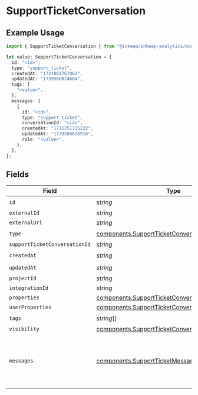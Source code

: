 # SupportTicketConversation

## Example Usage

```typescript
import { SupportTicketConversation } from "@inkeep/inkeep-analytics/models/components";

let value: SupportTicketConversation = {
  id: "<id>",
  type: "support_ticket",
  createdAt: "1721864767062",
  updatedAt: "1739568024684",
  tags: [
    "<value>",
  ],
  messages: [
    {
      id: "<id>",
      type: "support_ticket",
      conversationId: "<id>",
      createdAt: "1711251115222",
      updatedAt: "1739500676916",
      role: "<value>",
    },
  ],
};
```

## Fields

| Field                                                                                                                    | Type                                                                                                                     | Required                                                                                                                 | Description                                                                                                              |
| ------------------------------------------------------------------------------------------------------------------------ | ------------------------------------------------------------------------------------------------------------------------ | ------------------------------------------------------------------------------------------------------------------------ | ------------------------------------------------------------------------------------------------------------------------ |
| `id`                                                                                                                     | *string*                                                                                                                 | :heavy_check_mark:                                                                                                       | N/A                                                                                                                      |
| `externalId`                                                                                                             | *string*                                                                                                                 | :heavy_minus_sign:                                                                                                       | N/A                                                                                                                      |
| `externalUrl`                                                                                                            | *string*                                                                                                                 | :heavy_minus_sign:                                                                                                       | N/A                                                                                                                      |
| `type`                                                                                                                   | [components.SupportTicketConversationType](../../models/components/supportticketconversationtype.md)                     | :heavy_check_mark:                                                                                                       | N/A                                                                                                                      |
| `supportTicketConversationId`                                                                                            | *string*                                                                                                                 | :heavy_minus_sign:                                                                                                       | N/A                                                                                                                      |
| `createdAt`                                                                                                              | *string*                                                                                                                 | :heavy_check_mark:                                                                                                       | N/A                                                                                                                      |
| `updatedAt`                                                                                                              | *string*                                                                                                                 | :heavy_check_mark:                                                                                                       | N/A                                                                                                                      |
| `projectId`                                                                                                              | *string*                                                                                                                 | :heavy_minus_sign:                                                                                                       | N/A                                                                                                                      |
| `integrationId`                                                                                                          | *string*                                                                                                                 | :heavy_minus_sign:                                                                                                       | N/A                                                                                                                      |
| `properties`                                                                                                             | [components.SupportTicketConversationProperties](../../models/components/supportticketconversationproperties.md)         | :heavy_minus_sign:                                                                                                       | N/A                                                                                                                      |
| `userProperties`                                                                                                         | [components.SupportTicketConversationUserProperties](../../models/components/supportticketconversationuserproperties.md) | :heavy_minus_sign:                                                                                                       | N/A                                                                                                                      |
| `tags`                                                                                                                   | *string*[]                                                                                                               | :heavy_check_mark:                                                                                                       | N/A                                                                                                                      |
| `visibility`                                                                                                             | [components.SupportTicketConversationVisibility](../../models/components/supportticketconversationvisibility.md)         | :heavy_minus_sign:                                                                                                       | N/A                                                                                                                      |
| `messages`                                                                                                               | [components.SupportTicketMessage](../../models/components/supportticketmessage.md)[]                                     | :heavy_check_mark:                                                                                                       | The messages in the conversation. Must be at least one message.                                                          |